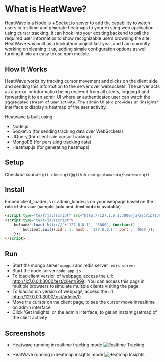 # What is HeatWave?

HeatWave is a Node.js + Socket.io server to add the capability to watch users in realtime and generate heatmaps to your existing web application using cursor tracking. It can hook into your exsiting backend to pull the required user information to show recognizable users browsing the site. HeatWave was built as a hackathon project last year, and I am currenlty working on cleaning it up, adding simple configuration options as well turning it into an easy to use npm module.

## How It Works
HeatWave works by tracking cursor movement and clicks on the client side and sending this information to the server over websockets. The server acts as a proxy for information being recieved from all clients, logging it and forwarding it to an admin UI where an authenticated user can watch the aggregated stream of user activity. The admin UI also provides an 'insights' interface to display a heatmap of the user activity. 

Heatwave is built using: 
* Node.js
* Socket.io (for sending tracking data over WebSockets)
* JQuery (for client side cursor tracking)
* MongoDB (for persisting tracking data)
* Heatmap.js (for generating heatmaps)

## Setup
Checkout source: `git clone git@github.com:gautamarora/heatwave.git`

## Install
Embed client_loader.js or admin_loader.js on your webpage based on the role of the user (sample .jade and .html code is available)
```html
<script type="text/javascript" src="http://127.0.0.1:3000/javascripts/client_loader.js"></script>
<script type="text/javascript">
    hwloader.load('http://'+'127.0.0.1', '3000', function() {
        hwclient.init({uid : 1, host : '127.0.0.1', port : '3000'});
    });
</script>
```

## Run
* Start the mongo server `mongod` and redis server `redis-server`
* Start the node server `node app.js`
* To load client version of webpage, access the url: http://127.0.0.1:3000/test/client/999 . You can access this page in multiple browsers to simulate multiple clients visiting the page
* To load admin version of webpage, access the url: http://127.0.0.1:3000/test/admin/0
* Move the cursor on the client page, to see the cursor move in realtime on admin interface
* Click 'Get Insights' on the admin interface, to get an instant geatmap of the client activity

## Screenshots
* Heatwave running in realtime tracking mode
![](https://dl.dropboxusercontent.com/u/10847716/heatwave/images/heatwave-tracking.png "Realtime Tracking")


* HeatWave running in heatmap insights mode
![](https://dl.dropboxusercontent.com/u/10847716/heatwave/images/heatwave-insights.png "Heatmap Insights")